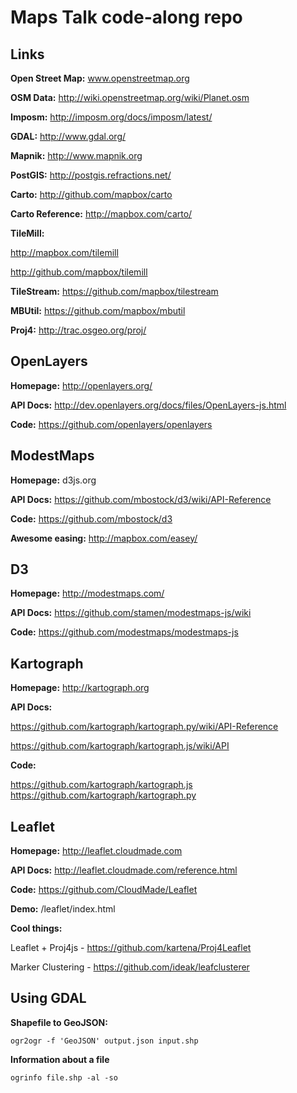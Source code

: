 Maps Talk code-along repo
================

Links
----

**Open Street Map:** www.openstreetmap.org

**OSM Data:** http://wiki.openstreetmap.org/wiki/Planet.osm

**Imposm:** http://imposm.org/docs/imposm/latest/

**GDAL:** http://www.gdal.org/

**Mapnik:** http://www.mapnik.org

**PostGIS:** http://postgis.refractions.net/

**Carto:** http://github.com/mapbox/carto

**Carto Reference:** http://mapbox.com/carto/

**TileMill:** 

http://mapbox.com/tilemill 

http://github.com/mapbox/tilemill

**TileStream:** https://github.com/mapbox/tilestream

**MBUtil:** https://github.com/mapbox/mbutil

**Proj4:** http://trac.osgeo.org/proj/

OpenLayers
---------

**Homepage:** http://openlayers.org/

**API Docs:** http://dev.openlayers.org/docs/files/OpenLayers-js.html

**Code:** https://github.com/openlayers/openlayers


ModestMaps
---------

**Homepage:** d3js.org

**API Docs:** https://github.com/mbostock/d3/wiki/API-Reference

**Code:** https://github.com/mbostock/d3

**Awesome easing:** http://mapbox.com/easey/

D3
-----

**Homepage:** http://modestmaps.com/

**API Docs:** https://github.com/stamen/modestmaps-js/wiki

**Code:** https://github.com/modestmaps/modestmaps-js

Kartograph
---------
**Homepage:** http://kartograph.org

**API Docs:** 

https://github.com/kartograph/kartograph.py/wiki/API-Reference

https://github.com/kartograph/kartograph.js/wiki/API

**Code:** 

https://github.com/kartograph/kartograph.js
https://github.com/kartograph/kartograph.py

Leaflet
-----

**Homepage:** http://leaflet.cloudmade.com

**API Docs:** http://leaflet.cloudmade.com/reference.html

**Code:** https://github.com/CloudMade/Leaflet

**Demo:** /leaflet/index.html

**Cool things:**

Leaflet + Proj4js - https://github.com/kartena/Proj4Leaflet

Marker Clustering - https://github.com/ideak/leafclusterer

Using GDAL
----------

**Shapefile to GeoJSON:**

`ogr2ogr -f 'GeoJSON' output.json input.shp`

**Information about a file**

`ogrinfo file.shp -al -so`
